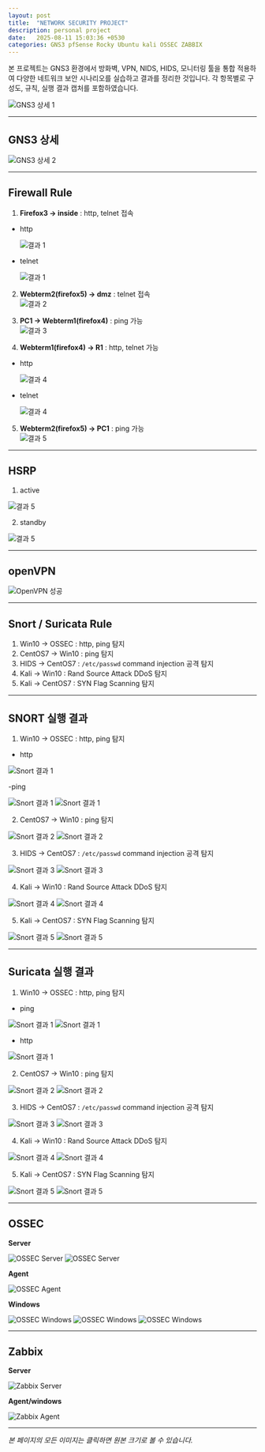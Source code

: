 ```yaml
---
layout: post
title:  "NETWORK SECURITY PROJECT"
description: personal project
date:   2025-08-11 15:03:36 +0530
categories: GNS3 pfSense Rocky Ubuntu kali OSSEC ZABBIX
---
```


본 프로젝트는 GNS3 환경에서 방화벽, VPN, NIDS, HIDS, 모니터링 툴을 통합 적용하여 다양한 네트워크 보안 시나리오를 실습하고 결과를 정리한 것입니다. 각 항목별로 구성도, 규칙, 실행 결과 캡처를 포함하였습니다.

![GNS3 상세 1](/assets/images/popo.PNG)

---

## GNS3 상세

![GNS3 상세 2](/assets/images/popo2.PNG)

---

## Firewall Rule

1. **Firefox3 → inside** : http, telnet 접속  
- http

   ![결과 1](/assets/images/fire3-inside-http.PNG)
  
- telnet
  
   ![결과 1](/assets/images/fire3-inside-telnet.PNG)
  
2. **Webterm2(firefox5) → dmz** : telnet 접속  
   ![결과 2](/assets/images/fire5-dmz-telnet.PNG)

3. **PC1 → Webterm1(firefox4)** : ping 가능  
   ![결과 3](/assets/images/pc1-fire4-ping.PNG)

4. **Webterm1(firefox4) → R1** : http, telnet 가능  
- http

  ![결과 4](/assets/images/web1(fire4)-r1http3333.PNG)
  
- telnet

  ![결과 4](/assets/images/web1(fire4)-r1telnet2222.PNG)
  
5. **Webterm2(firefox5) → PC1** : ping 가능  
   ![결과 5](/assets/images/web2(fire5)-pc1-ping-kkk.PNG)

---
## HSRP
1. active

![결과 5](/assets/images/HSRP-active.PNG)

2. standby

![결과 5](/assets/images/HSRP-standby.PNG)

---

## openVPN

![OpenVPN 성공](/assets/images/openvpn.PNG)

---

## Snort / Suricata Rule

1. Win10 → OSSEC : http, ping 탐지  
2. CentOS7 → Win10 : ping 탐지  
3. HIDS → CentOS7 : `/etc/passwd` command injection 공격 탐지  
4. Kali → Win10 : Rand Source Attack DDoS 탐지  
5. Kali → CentOS7 : SYN Flag Scanning 탐지  

---

## SNORT 실행 결과

1. Win10 → OSSEC : http, ping 탐지  

- http

![Snort 결과 1](/assets/images/snort(win10-ossec)http.PNG)

-ping

![Snort 결과 1](/assets/images/snort(win10-ossec)ping-cmd.PNG)
![Snort 결과 1](/assets/images/snort(win10-ossec)ping.PNG)

2. CentOS7 → Win10 : ping 탐지  

![Snort 결과 2](/assets/images/rocky-win-ping.PNG)
![Snort 결과 2](/assets/images/rocky-win-ping-result.PNG)

3. HIDS → CentOS7 : `/etc/passwd` command injection 공격 탐지

![Snort 결과 3](/assets/images/rockinjectcurl.PNG)
![Snort 결과 3](/assets/images/rockyinjectiondetc.PNG)

4. Kali → Win10 : Rand Source Attack DDoS 탐지

![Snort 결과 4](/assets/images/random-attack.PNG)
![Snort 결과 4](/assets/images/kali-winrandattack444444.PNG)

5. Kali → CentOS7 : SYN Flag Scanning 탐지

![Snort 결과 5](/assets/images/synflagattack.PNG)
![Snort 결과 5](/assets/images/suri-kali-rocky-syn-attack-det.PNG)

---

## Suricata 실행 결과

1. Win10 → OSSEC : http, ping 탐지  

- ping

![Snort 결과 1](/assets/images/suriwin-ossec-ping.PNG)
![Snort 결과 1](/assets/images/surwin-ossec-pingdetect.PNG)

- http

![Snort 결과 1](/assets/images/win-ossechttpdet.PNG)

2. CentOS7 → Win10 : ping 탐지  

![Snort 결과 2](/assets/images/surirocky-win-ping.PNG)
![Snort 결과 2](/assets/images/surirocky-winping-det.PNG)

3. HIDS → CentOS7 : `/etc/passwd` command injection 공격 탐지

![Snort 결과 3](/assets/images/suri-injection-attack.PNG)
![Snort 결과 3](/assets/images/suri-injection-detec.PNG)

4. Kali → Win10 : Rand Source Attack DDoS 탐지

![Snort 결과 4](/assets/images/surikali-win-randattack2.PNG)
![Snort 결과 4](/assets/images/surikali-winrandattack.PNG)

5. Kali → CentOS7 : SYN Flag Scanning 탐지

![Snort 결과 5](/assets/images/surikali-rocky-synattack.PNG)
![Snort 결과 5](/assets/images/suri-kali-rocky-syn-attack-det.PNG)

---

## OSSEC
**Server**  

![OSSEC Server](/assets/images/ossecserver.png)
![OSSEC Server](/assets/images/ossecserver2.png)

**Agent**  

![OSSEC Agent](/assets/images/ossecagent.png)

**Windows**  

![OSSEC Windows](/assets/images/windowossec1.PNG)
![OSSEC Windows](/assets/images/windowossec4tail.PNG)
![OSSEC Windows](/assets/images/ossecwindowfinal.png)

---

## Zabbix
**Server**  

![Zabbix Server](/assets/images/zabbixhome.PNG)

**Agent/windows**  

![Zabbix Agent](/assets/images/zabbixwindowre.PNG)


---

*본 페이지의 모든 이미지는 클릭하면 원본 크기로 볼 수 있습니다.*
